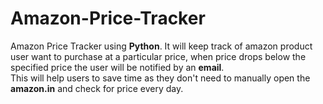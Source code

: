 # Amazon-Price-Tracker

Amazon Price Tracker using **Python**. It will keep track of amazon product user want to purchase at a particular price, when price drops below the specified price the user will be notified by an **email**.  
This will help users to save time as they don't need to manually open the **amazon.in** and check for price every day.  


